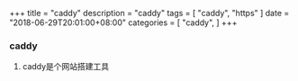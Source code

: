+++
title = "caddy"
description = "caddy"
tags = [
    "caddy",
    "https"
]
date = "2018-06-29T20:01:00+08:00"
categories = [
    "caddy",
]
+++

### caddy
1. caddy是个网站搭建工具


